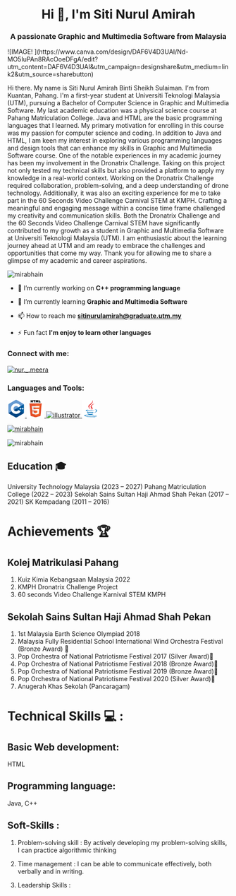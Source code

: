 <h1 align="center">Hi 👋, I'm Siti Nurul Amirah</h1>
<h3 align="center">A passionate Graphic and Multimedia Software from Malaysia</h3>
![IMAGE! ](https://www.canva.com/design/DAF6V4D3UAI/Nd-MO5IuPAn8RAcOoeDFgA/edit?utm_content=DAF6V4D3UAI&utm_campaign=designshare&utm_medium=link2&utm_source=sharebutton)

Hi there. My name is Siti Nurul Amirah Binti Sheikh Sulaiman. I’m from Kuantan, Pahang. I'm a first-year student at Universiti Teknologi Malaysia (UTM), pursuing a Bachelor of Computer Science in Graphic and Multimedia Software. My last academic education was a physical science course at Pahang Matriculation College. Java and HTML are the basic programming languages that I learned. My primary motivation for enrolling in this course was my passion for computer science and coding. In addition to Java and HTML, I am keen my interest in exploring various programming languages and design tools that can enhance my skills in Graphic and Multimedia Software course. One of the notable experiences in my academic journey has been my involvement in the Dronatrix Challenge. Taking on this project not only tested my technical skills but also provided a platform to apply my knowledge in a real-world context. Working on the Dronatrix Challenge required collaboration, problem-solving, and a deep understanding of drone technology.
Additionally, it was also an exciting experience for me to take part in the 60 Seconds Video Challenge Carnival STEM at KMPH. Crafting a meaningful and engaging message within a concise time frame challenged my creativity and communication skills.  Both the Dronatrix Challenge and the 60 Seconds Video Challenge Carnival STEM have significantly contributed to my growth as a student in Graphic and Multimedia Software at Universiti Teknologi Malaysia (UTM). I am enthusiastic about the learning journey ahead at UTM and am ready to embrace the challenges and opportunities that come my way. Thank you for allowing me to share a glimpse of my academic and career aspirations.

<p align="left"> <img src="https://komarev.com/ghpvc/?username=mirabhain&label=Profile%20views&color=0e75b6&style=flat" alt="mirabhain" /> </p>

- 🔭 I’m currently working on **C++ programming language**

- 🌱 I’m currently learning **Graphic and Multimedia Software**

- 📫 How to reach me **sitinurulamirah@graduate.utm.my**

- ⚡ Fun fact **I'm enjoy to learn other languages**

<h3 align="left">Connect with me:</h3>
<p align="left">
<a href="https://instagram.com/nur._.meera" target="blank"><img align="center" src="https://raw.githubusercontent.com/rahuldkjain/github-profile-readme-generator/master/src/images/icons/Social/instagram.svg" alt="nur._.meera" height="30" width="40" /></a>
</p>

<h3 align="left">Languages and Tools:</h3>
<p align="left"> <a href="https://www.w3schools.com/cpp/" target="_blank" rel="noreferrer"> <img src="https://raw.githubusercontent.com/devicons/devicon/master/icons/cplusplus/cplusplus-original.svg" alt="cplusplus" width="40" height="40"/> </a> <a href="https://www.w3.org/html/" target="_blank" rel="noreferrer"> <img src="https://raw.githubusercontent.com/devicons/devicon/master/icons/html5/html5-original-wordmark.svg" alt="html5" width="40" height="40"/> </a> <a href="https://www.adobe.com/in/products/illustrator.html" target="_blank" rel="noreferrer"> <img src="https://www.vectorlogo.zone/logos/adobe_illustrator/adobe_illustrator-icon.svg" alt="illustrator" width="40" height="40"/> </a> <a href="https://www.java.com" target="_blank" rel="noreferrer"> <img src="https://raw.githubusercontent.com/devicons/devicon/master/icons/java/java-original.svg" alt="java" width="40" height="40"/> </a> </p>

<p align="left"> <a href="https://github.com/ryo-ma/github-profile-trophy"><img src="https://github-profile-trophy.vercel.app/?username=mirabhain" alt="mirabhain" /></a> </p>

<p><img align="center" src="https://github-readme-stats.vercel.app/api/top-langs?username=mirabhain&show_icons=true&locale=en&layout=compact" alt="mirabhain" /></p>

## Education :mortar_board: 
University Technology Malaysia (2023 – 2027)
Pahang Matriculation College (2022 – 2023)
Sekolah Sains Sultan Haji Ahmad Shah Pekan (2017 – 2021)
SK Kempadang (2011 – 2016)

# Achievements :trophy:
## Kolej Matrikulasi Pahang
1.	Kuiz Kimia Kebangsaan Malaysia 2022
2.	KMPH Dronatrix Challenge Project
3.	60 seconds Video Challenge Karnival STEM KMPH

## Sekolah Sains Sultan Haji Ahmad Shah Pekan
1. 1st Malaysia Earth Science Olympiad 2018
2.	Malaysia Fully Residential School International Wind Orchestra Festival (Bronze Award) 🥉
3.	Pop Orchestra of National Patriotisme Festival 2017 (Silver Award)🥈
4.	Pop Orchestra of National Patriotisme Festival 2018 (Bronze Award)🥉
5.	Pop Orchestra of National Patriotisme Festival 2019 (Bronze Award)🥉
6.	Pop Orchestra of National Patriotisme Festival 2020 (Silver Award)🥈
7.	Anugerah Khas Sekolah (Pancaragam)

# Technical Skills 💻 :
## Basic Web development: 
HTML
## Programming language: 
Java, C++




## Soft-Skills :
1.	Problem-solving skill :
   By actively developing my problem-solving skills, I can practice algorithmic thinking 
   

3.	Time management :
    I can be able to communicate effectively, both verbally and in writing.

4.	Leadership Skills : 


